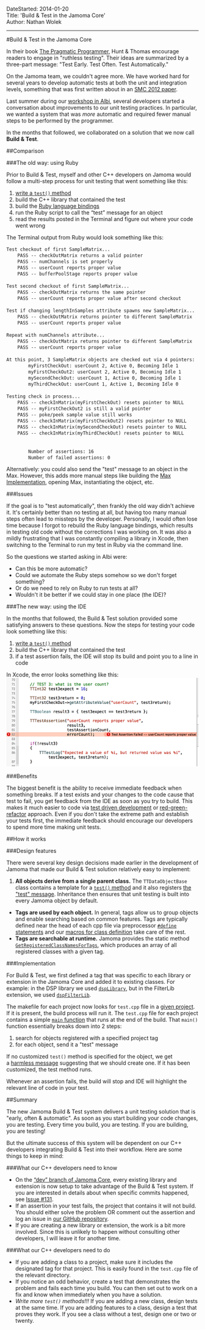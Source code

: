 DateStarted: 2014-01-20  
Title:	'Build & Test in the Jamoma Core'	
Author:	Nathan Wolek	  

---

#Build & Test in the Jamoma Core

In their book [The Pragmatic Programmer](http://pragprog.com/the-pragmatic-programmer), Hunt & Thomas encourage readers to engage in "ruthless testing". Their ideas are summarized by a three-part message: "Test Early. Test Often. Test Automatically." 

On the Jamoma team, we couldn't agree more. We have worked hard for several years to develop automatic tests at both the unit and integration levels, something that was first written about in an [SMC 2012 paper](http://jamoma.org/publications/attachments/smc2012-testing.pdf). 

Last summer during our [workshop in Albi](http://www.gmea.net/activite/recherche/colloques/jamoma.htm), several developers started a conversation about improvements to our unit testing practices. In particular, we wanted a system that was *more* automatic and required fewer manual steps to be performed by the programmer.

In the months that followed, we collaborated on a solution that we now call **Build & Test**.

##Comparison

###The old way: using Ruby

Prior to Build & Test, myself and other C++ developers on Jamoma would follow a multi-step process for unit testing that went something like this:

1. [write a `test()` method](http://api.jamoma.org/chapter_unittesting.html#chapter_unittesting_writingtests) 
2. build the C++ library that contained the test
3. build the [Ruby language bindings](https://github.com/jamoma/JamomaRuby) 
4. run the Ruby script to call the “test” message for an object
5. read the results posted in the Terminal and figure out where your code went wrong

The Terminal output from Ruby would look something like this:

	Test checkout of first SampleMatrix...
		PASS -- checkOutMatrix returns a valid pointer
		PASS -- numChannels is set properly
		PASS -- userCount reports proper value
		PASS -- bufferPoolStage reports proper value
		
	Test second checkout of first SampleMatrix...
		PASS -- checkOutMatrix returns the same pointer
		PASS -- userCount reports proper value after second checkout
		
	Test if changing lengthInSamples attribute spawns new SampleMatrix...
		PASS -- checkOutMatrix returns pointer to different SampleMatrix
		PASS -- userCount reports proper value
		
	Repeat with numChannels attribute...
		PASS -- checkOutMatrix returns pointer to different SampleMatrix
		PASS -- userCount reports proper value
		
	At this point, 3 SampleMatrix objects are checked out via 4 pointers:
			myFirstCheckOut: userCount 2, Active 0, Becoming Idle 1
			myFirstCheckOut2: userCount 2, Active 0, Becoming Idle 1
			mySecondCheckOut: userCount 1, Active 0, Becoming Idle 1
			myThirdCheckOut: userCount 1, Active 1, Becoming Idle 0
		
	Testing check in process...
		PASS -- checkInMatrix(myFirstCheckOut) resets pointer to NULL
		PASS -- myFirstCheckOut2 is still a valid pointer
		PASS -- poke/peek sample value still works
		PASS -- checkInMatrix(myFirstCheckOut2) resets pointer to NULL
		PASS -- checkInMatrix(mySecondCheckOut) resets pointer to NULL
		PASS -- checkInMatrix(myThirdCheckOut) resets pointer to NULL
		

			Number of assertions: 16
			Number of failed assertions: 0


Alternatively: you could also send the "test" message to an object in the Max. However, this adds more manual steps like building the [Max Implementation](https://github.com/jamoma/JamomaMax), opening Max, instantiating the object, etc.

###Issues

If the goal is to "test automatically", then frankly the old way didn't achieve it. It's certainly better than no testing at all, but having too many manual steps often lead to missteps by the developer. Personally, I would often lose time because I forgot to rebuild the Ruby language bindings, which results in testing old code without the corrections I was working on. It was also a mildly frustrating that I was constantly  compiling a library in Xcode, then switching to the Terminal to run my test in Ruby via the command line. 

So the questions we started asking in Albi were:

* Can this be more automatic?
* Could we automate the Ruby steps somehow so we don't forget something?
* Or do we need to rely on Ruby to run tests at all?
* Wouldn't it be better if we could stay in one place (the IDE)?

###The new way: using the IDE

In the months that followed, the Build & Test solution provided some satisfying answers to these questions. Now the steps for testing your code look something like this:

1. [write a `test()` method](http://api.jamoma.org/chapter_unittesting.html#chapter_unittesting_writingtests) 
2. build the C++ library that contained the test
3. if a test assertion fails, the IDE will stop its build and point you to a line in code

In Xcode, the error looks something like this:
![Xcode says my userCount didn't match expectations](images/TTBufferXcodeAssertionFail.png)

###Benefits

The biggest benefit is the ability to receive immediate feedback when something breaks. If a test exists and your changes to the code cause that test to fail, you get feedback from the IDE as soon as you try to build. This makes it much easier to code via [test driven development](http://en.wikipedia.org/wiki/Test-driven_development) or [red-green-refactor](http://www.jamesshore.com/Blog/Red-Green-Refactor.html) approach. Even if you don't take the extreme path and establish your tests first, the immediate feedback should  encourage our developers to spend more time making unit tests.

##How it works

###Design features

There were several key design decisions made earlier in the development of Jamoma that made our Build & Test solution relatively easy to implement:

1. **All objects derive from a single parent class.** The `TTDataObjectBase` class contains a template for a [`test()` method](https://github.com/jamoma/JamomaCore/blob/dev/Foundation/library/includes/TTDataObjectBase.h#L120) and it also registers [the "test" message](https://github.com/jamoma/JamomaCore/blob/dev/Foundation/library/source/TTDataObjectBase.cpp#L38). Inheritance then ensures that unit testing is built into every Jamoma object by default. 
* **Tags are used by each object.** In general, tags allow us to group objects and enable searching based on common features. Tags are typically defined near the head of each cpp file via preprocessor [`#define` statements](https://github.com/jamoma/JamomaCore/blob/dev/DSP/extensions/FilterLib/source/TTHalfband9.cpp#L13) and our [macros for class definition](https://github.com/jamoma/JamomaCore/blob/master/DSP/library/includes/TTDSP.h#L49) take care of the rest. 
* **Tags are searchable at runtime.** Jamoma provides the static method [`GetRegisteredClassNamesForTags`](https://github.com/jamoma/JamomaCore/blob/dev/Foundation/library/includes/TTObject.h#L74), which produces an array of all registered classes with a given tag. 

###Implementation

For Build & Test, we first defined a tag that was specific to each library or extension in the Jamoma Core and added it to existing classes. For example: in the DSP library we used [`dspLibrary`](https://github.com/jamoma/JamomaCore/blob/dev/DSP/library/test.cpp#L21), but in the FilterLib extension, we used [`dspFilterLib`](https://github.com/jamoma/JamomaCore/blob/dev/DSP/extensions/FilterLib/test.cpp#L25). 

The makefile for each project now looks for `test.cpp` file in a [given project](https://github.com/jamoma/JamomaCore/blob/dev/Shared/jamomalib.rb#L1708). If it is present, the build process will run it. The `test.cpp` file for each project contains a simple [`main` function](https://github.com/jamoma/JamomaCore/blob/dev/DSP/library/test.cpp) that runs at the end of the build. That `main()` function essentially breaks down into 2 steps:

1. search for objects registered with a specified project tag
2. for each object, send it a "test" message

If no customized `test()` method is specified for the object, we get a [harmless message](https://github.com/jamoma/JamomaCore/blob/dev/Foundation/library/includes/TTDataObjectBase.h#L126) suggesting that we should create one. If it has been customized, the test method runs. 

Whenever an assertion fails, the build will stop and IDE will highlight the relevant line of code in your test. 

##Summary

The new Jamoma Build & Test system delivers a unit testing solution that is "early, often & automatic". As soon as you start building your code changes, you are testing. Every time you build, you are testing. If you are building, you are testing! 

But the ultimate success of this system will be dependent on our C++ developers integrating Build & Test into their workflow. Here are some things to keep in mind:

###What our C++ developers need to know

* On the [“dev” branch of Jamoma Core](https://github.com/jamoma/JamomaCore/tree/dev), every existing library and extension is now setup to take advantage of the Build & Test system. If you are interested in details about when specific commits happened, see [Issue \#131](https://github.com/jamoma/JamomaCore/issues/131). 
* If an assertion in your test fails, the project that contains it will not build. You should either solve the problem OR comment out the assertion and log an issue in [our GitHub repository](https://github.com/jamoma/JamomaCore/issues?state=open).
* If you are creating a new library or extension, the work is a bit more involved. Since this is unlikely to happen without consulting other developers, I will leave it for another time.

###What our C++ developers need to do

* If you are adding a class to a project, make sure it includes the designated tag for that project. This is easily found in the `test.cpp` file of the relevant directory. 
* If you notice an odd behavior, create a test that demonstrates the problem and fails each time you build. You can then set out to work on a fix and know when immediately when you have a solution. 
* *Write more `test()` methods!!!* If you are adding a new class, design tests at the same time. If you are adding features to a class, design a test that proves they work. If you see a class without a test, design one or two or twenty.
